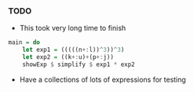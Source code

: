 ### TODO
- This took very long time to finish
```haskell
main = do
    let exp1 = (((((n+:l))^3))^3)
    let exp2 = ((k+:u)+(p+:j))
    showExp $ simplify $ exp1 * exp2
```

- Have a collections of lots of expressions for testing 
